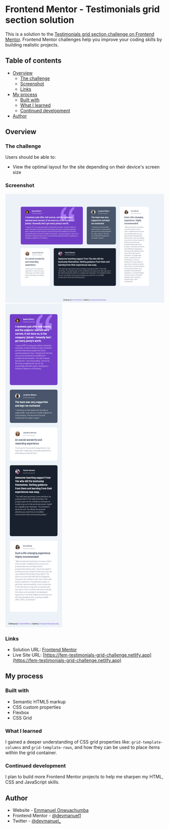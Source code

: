 # Frontend Mentor - Testimonials grid section solution

This is a solution to the [Testimonials grid section challenge on Frontend Mentor](https://www.frontendmentor.io/challenges/testimonials-grid-section-Nnw6J7Un7). Frontend Mentor challenges help you improve your coding skills by building realistic projects.

## Table of contents

- [Overview](#overview)
  - [The challenge](#the-challenge)
  - [Screenshot](#screenshot)
  - [Links](#links)
- [My process](#my-process)
  - [Built with](#built-with)
  - [What I learned](#what-i-learned)
  - [Continued development](#continued-development)
- [Author](#author)

## Overview

### The challenge

Users should be able to:

- View the optimal layout for the site depending on their device's screen size

### Screenshot

![](./images/screenshot.png)
![](./images/screenshot-mobile.png)

### Links

- Solution URL: [Frontend Mentor](https://www.frontendmentor.io/solutions/frontend-mentor-testimonials-grid-section-max-lAwfGb)
- Live Site URL: [https://fem-testimonials-grid-challenge.netlify.app](https://fem-testimonials-grid-challenge.netlify.app)

## My process

### Built with

- Semantic HTML5 markup
- CSS custom properties
- Flexbox
- CSS Grid

### What I learned

I gained a deeper understanding of CSS grid properties like: `grid-template-columns` and `grid-template-rows`, and how they can be used to place items within the grid container.

### Continued development

I plan to build more Frontend Mentor projects to help me sharpen my HTML, CSS and JavaScript skills.

## Author

- Website - [Emmanuel Onwuachumba](https://github.com/devmanuel1)
- Frontend Mentor - [@devmanuel1](https://www.frontendmentor.io/profile/devmanuel1)
- Twitter - [@devmanuel\_](https://www.twitter.com/devmanuel_)
